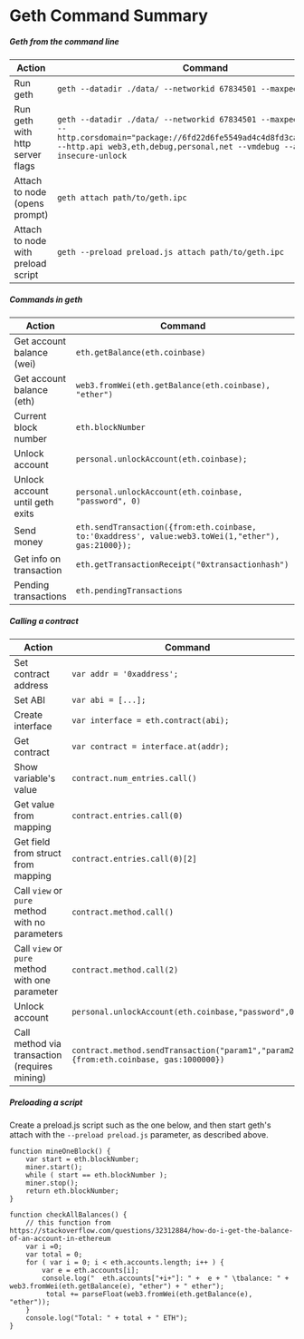 Geth Command Summary
====================

##### Geth from the command line

| Action | Command |
|----|------------|
| Run geth | `geth --datadir ./data/ --networkid 67834501 --maxpeers 1` |
| Run geth with http server flags | `geth --datadir ./data/ --networkid 67834501 --maxpeers 1 --http --http.corsdomain="package://6fd22d6fe5549ad4c4d8fd3ca0b7816b.mod" --http.api web3,eth,debug,personal,net --vmdebug --allow-insecure-unlock` |
| Attach to node (opens prompt) | `geth attach path/to/geth.ipc` |
| Attach to node with preload script | `geth --preload preload.js attach path/to/geth.ipc` |

##### Commands in geth

| Action | Command |
|----|------------|
| Get account balance (wei) | `eth.getBalance(eth.coinbase)` |
| Get account balance (eth) | `web3.fromWei(eth.getBalance(eth.coinbase), "ether")` |
| Current block number | `eth.blockNumber` |
| Unlock account | `personal.unlockAccount(eth.coinbase);` |
| Unlock account until geth exits | `personal.unlockAccount(eth.coinbase, "password", 0)` |
| Send money | `eth.sendTransaction({from:eth.coinbase, to:'0xaddress', value:web3.toWei(1,"ether"), gas:21000});` |
| Get info on transaction | `eth.getTransactionReceipt("0xtransactionhash")` |
| Pending transactions | `eth.pendingTransactions` |

##### Calling a contract

| Action | Command |
|----|------------|
| Set contract address | `var addr = '0xaddress';` |
| Set ABI | `var abi = [...];` |
| Create interface | `var interface = eth.contract(abi);` |
| Get contract | `var contract = interface.at(addr);` |
| Show variable's value | `contract.num_entries.call()` |
| Get value from mapping | `contract.entries.call(0)` |
| Get field from struct from mapping | `contract.entries.call(0)[2]` |
| Call `view` or `pure` method with no parameters | `contract.method.call()` |
| Call `view` or `pure` method with one parameter | `contract.method.call(2)` |
| Unlock account | `personal.unlockAccount(eth.coinbase,"password",0)` |
| Call method via transaction (requires mining) | `contract.method.sendTransaction("param1","param2", {from:eth.coinbase, gas:1000000})` |


##### Preloading a script

Create a preload.js script such as the one below, and then start geth's attach with the `--preload preload.js` parameter, as described above.

```
function mineOneBlock() {
	var start = eth.blockNumber;
	miner.start();
	while ( start == eth.blockNumber );
	miner.stop();
	return eth.blockNumber;
}

function checkAllBalances() { 
	// this function from https://stackoverflow.com/questions/32312884/how-do-i-get-the-balance-of-an-account-in-ethereum
	var i =0;
	var total = 0;
	for ( var i = 0; i < eth.accounts.length; i++ ) {
		var e = eth.accounts[i];
		console.log("  eth.accounts["+i+"]: " +  e + " \tbalance: " + web3.fromWei(eth.getBalance(e), "ether") + " ether");
		 total += parseFloat(web3.fromWei(eth.getBalance(e), "ether"));
	}
	console.log("Total: " + total + " ETH");
}
```
